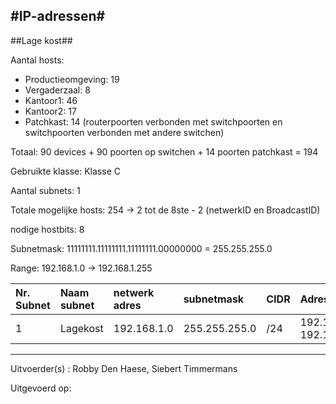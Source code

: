 #IP-adressen#
------

##Lage kost##

Aantal hosts: 

- Productieomgeving: 19
- Vergaderzaal: 8
- Kantoor1: 46
- Kantoor2: 17
- Patchkast: 14 (routerpoorten verbonden met switchpoorten en switchpoorten verbonden met andere switchen)

Totaal: 90 devices + 90 poorten op switchen + 14 poorten patchkast = 194

Gebruikte klasse: Klasse C

Aantal subnets: 1 

Totale mogelijke hosts: 254 -> 2 tot de 8ste - 2 (netwerkID en BroadcastID)

nodige hostbits: 8 


Subnetmask: 11111111.11111111.11111111.00000000  = 255.255.255.0

Range: 192.168.1.0 -> 192.168.1.255 


| Nr. Subnet | Naam subnet | netwerk adres | subnetmask | CIDR | Adresrange | Broadcast | #hosts | 
|:--|:--|:--|:--|:--|:--|:--|:--|
|1|Lagekost| 192.168.1.0 | 255.255.255.0 | /24 | 192.168.1.1 - 192.168.1.254 | 192.168.1.255 | 254 | 

----------

Uitvoerder(s) : Robby Den Haese, Siebert Timmermans

Uitgevoerd op:



